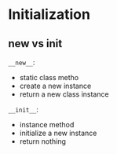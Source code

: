 # Initialization

## new vs init
`__new__`: 
- static class metho
- create a new instance
- return a new class instance

`__init__`: 
- instance method
- initialize a new instance
- return nothing
